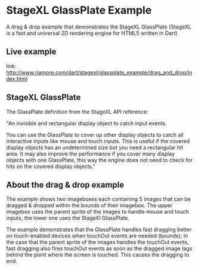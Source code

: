 # StageXL GlassPlate Example
A drag & drop example that demonstrates the StageXL GlassPlate
(StageXL is a fast and universal 2D rendering engine for HTML5 written in Dart)

## Live example
link: http://www.riamore.com/dart/stagexl/glassplate_example/drag_and_drop/index.html

## StageXL GlassPlate

The GlassPlate definition from the StageXL API reference:

"An invisible and rectangular display object to catch input events.

You can use the GlassPlate to cover up other display objects to catch
all interactive inputs like mouse and touch inputs. This is useful if
the covered display objects has an undetermined size but you need a
rectangular hit area. It may also improve the performance if you cover
many display objects with one GlassPlate, this way the engine does not
need to check for hits on the covered display objects."

## About the drag & drop example

The example shows two imageboxes each containing 5 images that can be dragged & dropped
within the bounds of their imagebox.
The upper imagebox uses the parent sprite of the images to handle mouse and touch inputs,
the lower one uses the StageXl GlassPlate.

The example demonstrates that the GlassPlate handles fast dragging better on touch-enabled devices
when touchOut events are needed (bounds);
In the case that the parent sprite of the images handles the touchOut events, fast dragging also fires
touchOut events as soon as the dragged image lags behind the point where the screen is touched.
This causes the dragging to end.
